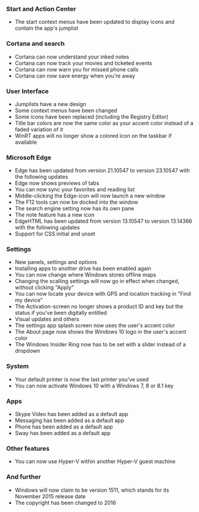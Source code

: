 ### Start and Action Center
- The start context menus have been updated to display icons and contain the app's jumplist

### Cortana and search
- Cortana can now understand your inked notes
- Cortana can now track your movies and ticketed events
- Cortana can now warn you for missed phone calls
- Cortana can now save energy when you're away

### User Interface
- Jumplists have a new design
- Some context menus have been changed
- Some icons have been replaced (including the Registry Editor)
- Title bar colors are now the same color as your accent color instead of a faded variation of it
- WinRT apps will no longer show a colored icon on the taskbar if available

### Microsoft Edge
- Edge has been updated from version 21.10547 to version 23.10547 with the following updates
 - Edge now shows previews of tabs
 - You can now sync your favorites and reading list
 - Middle-clicking the Edge-icon will now launch a new window
 - The F12 tools can now be docked into the window
 - The search engine setting now has its own pane
 - The note feature has a new icon
- EdgeHTML has been updated from version 13.10547 to version 13.14366 with the following updates
 - Support for CSS initial and unset

### Settings
- New panels, settings and options
 - Installing apps to another drive has been enabled again
 - You can now change where Windows stores offline maps
 - Changing the scalling settings will now go in effect when changed, without clicking "Apply"
 - You can now locate your device with GPS and location tracking in "Find my device"
 - The Activation-screen no longer shows a product ID and key but the status if you've been digitally entitled
- Visual updates and others
 - The settings app splash screen now uses the user's accent color
 - The About page now shows the Windows 10 logo in the user's accent color
 - The Windows Insider Ring now has to be set with a slider instead of a dropdown

### System
- Your default printer is now the last printer you've used
- You can now activate Windows 10 with a Windows 7, 8 or 8.1 key

### Apps
- Skype Video has been added as a default app
- Messaging has been added as a default app
- Phone has been added as a default app
- Sway has been added as a default app

### Other features
- You can now use Hyper-V within another Hyper-V guest machine

### And further
- Windows will now claim to be version 1511, which stands for its November 2015 release date
- The copyright has been changed to 2016